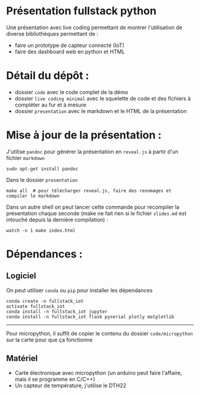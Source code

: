 # Présentation fullstack python

Une présentation avec live coding permettant de montrer l'utilisation de diverse bibliothèques permettant de :
 * faire un prototype de capteur connecté (IoT)
 * faire des dashboard web en python et HTML

# Détail du dépôt :

 * dossier `code` avec le code complet de la démo
 * dossier `live coding minimal` avec le squelette de code et des fichiers à compléter au fur et à mesure
 * dossier `presentation` avec le markdown et le HTML de la présentation


# Mise à jour de la présentation :

J'utilise `pandoc` pour générer la présentation en `reveal.js` à partir d'un fichier `markdown`

    sudo apt-get install pandoc

Dans le dossier `presentation`

    make all  # pour télécharger reveal.js, faire des renomages et compiler le markdown

Dans un autre shell on peut lancer cette commande pour recompiler la présentation chaque seconde (make ne fait rien si le fichier `slides.md` est intouché depuis la dernière compilation) :

    watch -n 1 make index.html


# Dépendances :

## Logiciel

On peut utiliser `conda` ou `pip` pour installer les dépendances

    conda create -n fullstack_iot
    activate fullstack_iot
    conda install -n fullstack_iot jupyter
    conda install -n fullstack_iot flask pyserial plotly matplotlib

---------------

Pour micropython, il suffit de copier le contenu du dossier `code/micropython` sur la carte pour que ça fonctionne



## Matériel

 * Carte électronique avec micropython (un arduino peut faire l'affaire, mais il se programme en C/C++)
 * Un capteur de température, j'utilise le DTH22